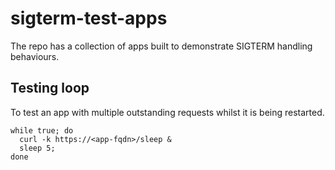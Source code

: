 # sigterm-test-apps

The repo has a collection of apps built to demonstrate SIGTERM handling behaviours.

## Testing loop

To test an app with multiple outstanding requests whilst it is being restarted.

```
while true; do   
  curl -k https://<app-fqdn>/sleep &   
  sleep 5;
done
```